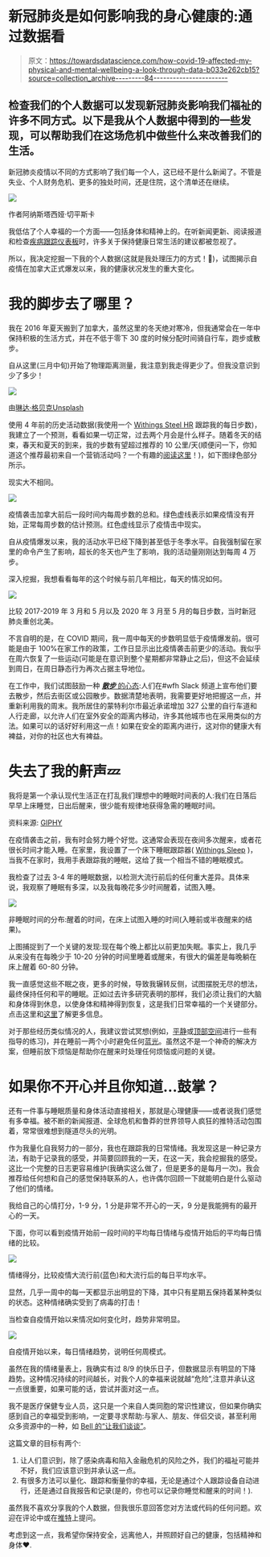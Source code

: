 # 新冠肺炎是如何影响我的身心健康的:通过数据看

> 原文：<https://towardsdatascience.com/how-covid-19-affected-my-physical-and-mental-wellbeing-a-look-through-data-b033e262cb15?source=collection_archive---------84----------------------->

## 检查我们的个人数据可以发现新冠肺炎影响我们福祉的许多不同方式。以下是我从个人数据中得到的一些发现，可以帮助我们在这场危机中做些什么来改善我们的生活。

新冠肺炎疫情以不同的方式影响了我们每一个人，这已经不是什么新闻了。不管是失业、个人财务危机、更多的独处时间，还是住院，这个清单还在继续。

![](img/b51c99d102ed64a484c21bab42a71f87.png)

作者阿纳斯塔西娅·切平斯卡

我低估了个人幸福的一个方面——包括身体和精神上的。在听新闻更新、阅读报道和检查[疾病跟踪仪表板](https://gisanddata.maps.arcgis.com/apps/opsdashboard/index.html#/bda7594740fd40299423467b48e9ecf6)时，许多关于保持健康日常生活的建议都被忽视了。

所以，我决定挖掘一下我的个人数据(这就是我处理压力的方式！😬)，试图揭示自疫情在加拿大正式爆发以来，我的健康状况发生的重大变化。

# 我的脚步去了哪里？

我在 2016 年夏天搬到了加拿大，虽然这里的冬天绝对寒冷，但我通常会在一年中保持积极的生活方式，并在不低于零下 30 度的时候分配时间骑自行车，跑步或散步。

自从这里(三月中旬)开始了物理距离测量，我注意到我走得更少了。但我没意识到少了多少！

![](img/ac5ec52febcc198905806ae985868f5f.png)

由[琳达·格贝克](https://unsplash.com/@lsgerbec)[Unsplash](https://unsplash.com/photos/0wvMLaScXU0)

使用 4 年前的历史活动数据(我使用一个 [Withings Steel HR](https://www.withings.com/ca/en/steel-hr) 跟踪我的每日步数)，我建立了一个预测，看看如果一切正常，过去两个月会是什么样子。随着冬天的结束，春天和夏天的到来，我的步数有望超过推荐的 10 公里/天(顺便问一下，你知道这个推荐最初来自一个营销活动吗？一个有趣的[阅读这里](https://www.mcgill.ca/oss/article/health/10000-steps-myth-or-fact)！)，如下图绿色部分所示。

现实大不相同。

![](img/280064127a86630328e852604f48b24a.png)

疫情袭击加拿大前后一段时间内每周步数的总和。绿色虚线表示如果疫情没有开始，正常每周步数的估计预测。红色虚线显示了疫情击中现实。

自从疫情爆发以来，我的活动水平已经下降到甚至低于冬季水平。自我强制留在家里的命令产生了影响，超长的冬天也产生了影响，我的活动量刚刚达到每周 4 万步。

深入挖掘，我想看看每年的这个时候与前几年相比，每天的情况如何。

![](img/f2fe0591de2c5121ae971664e60f0a9d.png)

比较 2017-2019 年 3 月和 5 月以及 2020 年 3 月至 5 月的每日步数，当时新冠肺炎重创北美。

不言自明的是，在 COVID 期间，我一周中每天的步数明显低于疫情爆发前。很可能是由于 100%在家工作的政策，工作日显示出比疫情袭击前更少的活动。我似乎在周六恢复了一些运动(可能是在意识到整个星期都非常静止之后)，但这不会延续到周日，在周日静态行为再次占据主导地位。

在工作中，我们试图鼓励一种 [***散步*** 的心态](https://blog.locallogic.co/working-from-home-how-the-team-at-local-logic-is-making-the-best-of-it/):人们在#wfh Slack 频道上宣布他们要去散步，然后去街区或公园散步。数据清楚地表明，我需要更好地把握这一点，并重新利用我的周末。我所居住的蒙特利尔市最近承诺增加 327 公里的自行车道和人行走廊，以允许人们在室外安全的距离内移动，许多其他城市也在采用类似的方法。如果可以的话好好利用这一点！如果在安全的距离内进行，这对你的健康大有裨益，对你的社区也大有裨益。

# 失去了我的鼾声💤

我将是第一个承认现代生活正在打乱我们理想中的睡眠时间表的人:我们在日落后早早上床睡觉，日出后醒来，很少能有规律地获得急需的睡眠时间。

资料来源: [GIPHY](https://gph.is/2foC1JI)

在疫情袭击之前，我有时会努力睡个好觉。这通常会表现在夜间多次醒来，或者花很长时间才能入睡。在家里，我设置了一个床下睡眠跟踪器( [Withings Sleep](https://www.withings.com/ca/en/sleep) )，当我不在家时，我用手表跟踪我的睡眠，这给了我一个相当不错的睡眠模式。

我检查了过去 3-4 年的睡眠数据，以检测大流行前后的任何重大差异。具体来说，我观察了睡眠有多深，以及我每晚花多少时间醒着，试图入睡。

![](img/fb9d3144a7ef2ad14fc768509e6a3201.png)

非睡眠时间的分布:醒着的时间，在床上试图入睡的时间(入睡前或半夜醒来的结果)。

上图捕捉到了一个关键的发现:现在每个晚上都比以前更加失眠。事实上，我几乎从来没有在每晚少于 10-20 分钟的时间里睡着或醒来，有很大的偏差是每晚躺在床上醒着 60-80 分钟。

我一直感觉这些不眠之夜，更多的时候，导致我辗转反侧，试图摆脱无尽的想法，最终保持任何和平的睡眠。正如过去许多研究表明的那样，我们必须让我们的大脑和身体得到休息，以使身体和精神得到恢复，这是我们日常幸福的一个关键部分。点击这里和[这里](https://www.dana.org/article/the-sleep-deprived-brain/)了解更多信息。

对于那些经历类似情况的人，我建议尝试冥想(例如，[平静](https://app.www.calm.com/meditate)或[顶部空间](https://www.headspace.com/meditation/guided-meditation)进行一些有指导的练习)，并在睡前一两个小时避免任何[蓝光](https://www.health.harvard.edu/staying-healthy/blue-light-has-a-dark-side)。虽然这不是一个神奇的解决方案，但睡前放下烦恼是帮助你在醒来时处理任何烦恼或问题的关键。

# 如果你不开心并且你知道…鼓掌？

还有一件事与睡眠质量和身体活动直接相关，那就是心理健康——或者说我们感觉有多幸福。被不断的新闻报道、全球危机和鲁莽的世界领导人疯狂的推特活动包围着，常常很难想到隧道尽头的光明。

作为我量化自我努力的一部分，我也在跟踪我的日常情绪。我发现这是一种记录方法，有助于记录我的感受，并简要回顾我的一天，在这一天，我会挖掘我的感受。这比一个完整的日志更容易维护(我确实这么做了，但是更多的是每月一次)。我会推荐给任何想和自己的感觉保持联系的人，也许偶尔回顾一下就能明白是什么驱动了他们的情绪。

我给自己的心情打分，1-9 分，1 分是非常不开心的一天，9 分是我能拥有的最开心的一天。

下面，你可以看到疫情开始前一段时间的平均每日情绪与疫情开始后的平均每日情绪的比较。

![](img/506160a298e1226d23961f79bc951fe3.png)

情绪得分，比较疫情大流行前(蓝色)和大流行后的每日平均水平。

显然，几乎一周中的每一天都显示出明显的下降，其中只有星期五保持着某种类似的状态。这种情绪确实受到了病毒的打击！

当检查自疫情开始以来情况如何变化时，趋势非常明显。

![](img/197dbac0acafd505869b2aea8dc83f20.png)

自疫情开始以来，每日情绪趋势，说明任何周模式。

虽然在我的情绪量表上，我确实有过 8/9 的快乐日子，但数据显示有明显的下降趋势。这种情况持续的时间越长，对我个人的幸福来说就越“危险”,注意并承认这一点很重要，如果可能的话，尝试并面对这一点。

我不是医疗保健专业人员，这只是一个来自人类同胞的常识性建议，但如果你确实感到自己的幸福受到影响，一定要寻求帮助:与家人、朋友、伴侣交谈，甚至利用众多资源中的一种，如 [Bell 的“让我们谈谈”](https://letstalk.bell.ca/en/)。

这篇文章的目标有两个:

1.  让人们意识到，除了感染病毒和陷入金融危机的风险之外，我们的福祉可能并不好，我们应该意识到并承认这一点。
2.  有很多方法可以量化、跟踪和衡量你的幸福，无论是通过个人跟踪设备自动进行，还是通过自我报告和记录(是的，你也可以记录你睡觉和醒来的时间！).

虽然我不喜欢分享我的个人数据，但我很乐意回答您对方法或代码的任何问题。欢迎在评论中或在[推特](http://twitter.com/itsguyts)上提问。

考虑到这一点，我希望你保持安全，远离他人，并照顾好自己的健康，包括精神和身体❤️.
